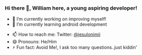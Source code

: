 ### Hi there 👋, William here, a young aspiring developer!


- 🔭 I’m currently working on improving myself!
- 🌱 I’m currently learning android development
<!--- - 👯 I’m looking to collaborate on ...-->
<!---- 🤔 I’m looking for help with ...-->
<!--- 💬 Ask me about ...-->
- 📫 How to reach me: Twitter: <a href="twitter.com/jesulonimii">@jesulonimii</a>
- 😄 Pronouns: He/Him
- ⚡ Fun fact: Avoid Me!, I ask too many questions..just kiddin'

